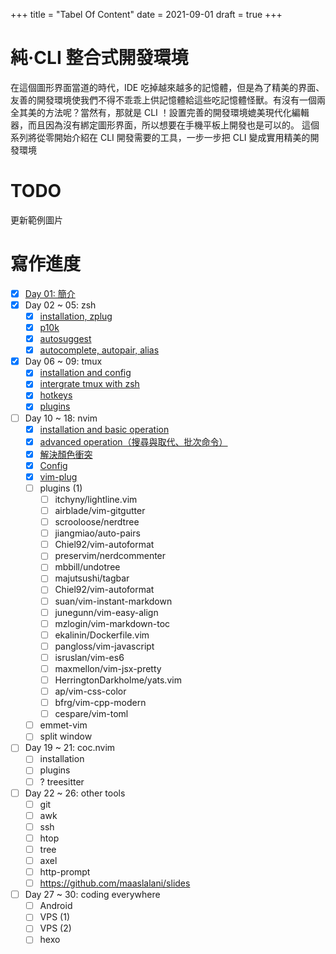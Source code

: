 +++
title = "Tabel Of Content"
date = 2021-09-01
draft = true
+++

# 純‧CLI 整合式開發環境
在這個圖形界面當道的時代，IDE 吃掉越來越多的記憶體，但是為了精美的界面、友善的開發環境使我們不得不乖乖上供記憶體給這些吃記憶體怪獸。有沒有一個兩全其美的方法呢？當然有，那就是 CLI ！設置完善的開發環境媲美現代化編輯器，而且因為沒有綁定圖形界面，所以想要在手機平板上開發也是可以的。 
這個系列將從零開始介紹在 CLI 開發需要的工具，一步一步把 CLI 變成實用精美的開發環境

# TODO
更新範例圖片

# 寫作進度
- [x] [Day 01: 簡介](../day01)
- [x] Day 02 ~ 05: zsh
	- [x] [installation, zplug](../day02)
	- [x] [p10k](../day03)
	- [x] [autosuggest](../day04)
	- [x] [autocomplete, autopair, alias](../day05)
- [x] Day 06 ~ 09: tmux
	- [x] [installation and config](../day06)
	- [x] [intergrate tmux with zsh](../day07)
	- [x] [hotkeys](../day08)
	- [x] [plugins](../day09)
- [ ] Day 10 ~ 18: nvim
	- [x] [installation and basic operation](../day10)
	- [x] [advanced operation（搜尋與取代、批次命令）](../day11)
	- [x] [解決顏色衝突](../day12)
	- [x] [Config](../day13)
	- [x] [vim-plug](../day14)
	- [ ] plugins (1) 
		- [ ] itchyny/lightline.vim
		- [ ] airblade/vim-gitgutter
		- [ ] scrooloose/nerdtree
		- [ ] jiangmiao/auto-pairs
		- [ ] Chiel92/vim-autoformat
		- [ ] preservim/nerdcommenter
		- [ ] mbbill/undotree
		- [ ] majutsushi/tagbar
		- [ ] Chiel92/vim-autoformat
		- [ ] suan/vim-instant-markdown
		- [ ] junegunn/vim-easy-align
		- [ ] mzlogin/vim-markdown-toc
		- [ ] ekalinin/Dockerfile.vim
		- [ ] pangloss/vim-javascript
		- [ ] isruslan/vim-es6
		- [ ] maxmellon/vim-jsx-pretty
		- [ ] HerringtonDarkholme/yats.vim
		- [ ] ap/vim-css-color
		- [ ] bfrg/vim-cpp-modern
		- [ ] cespare/vim-toml
	- [ ] emmet-vim
	- [ ] split window
- [ ] Day 19 ~ 21: coc.nvim
	- [ ] installation
	- [ ] plugins
	- [ ] ? treesitter
- [ ] Day 22 ~ 26: other tools
	- [ ] git
	- [ ] awk
	- [ ] ssh
	- [ ] htop
	- [ ] tree
	- [ ] axel
	- [ ] http-prompt
	- [ ] https://github.com/maaslalani/slides
- [ ] Day 27 ~ 30: coding everywhere
	- [ ] Android
	- [ ] VPS (1)
	- [ ] VPS (2)
	- [ ] hexo

